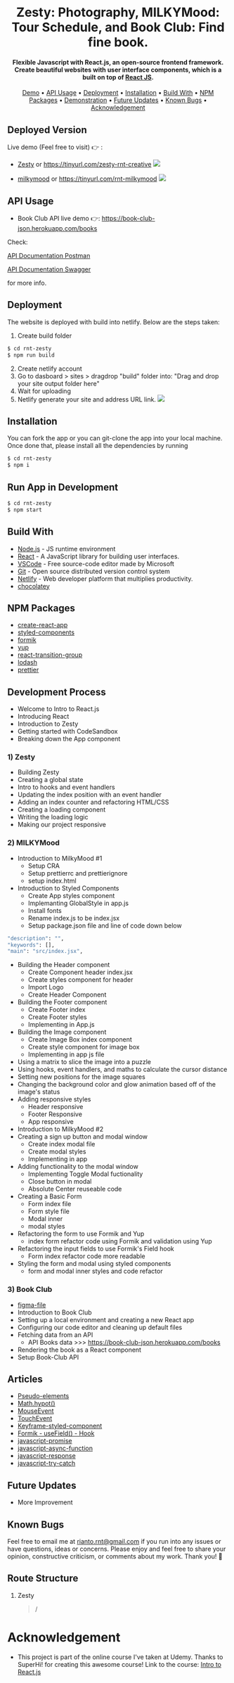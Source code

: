 <h1 align="center">
  <br>
  Zesty: Photography, MILKYMood: Tour Schedule, and Book Club: Find fine book. 
  <br>
</h1>

<h4 align="center"> Flexible Javascript with React.js, an open-source frontend framework. Create beautiful websites with user interface components, which is a built on top of <a href="https://reactjs.org/" target="_blank">React JS</a>.</h4>

 <p align="center">
 <a href="#deployed-version">Demo</a> •
  <a href="#api-usage">API Usage</a> •
  <a href="#deployment">Deployment</a> •
  <a href="#installation">Installation</a> •
  <a href="#build-with">Build With</a> •
  <a href="#npm-packages">NPM Packages</a> •
  <a href="#demonstration">Demonstration</a> •
  <a href="#future-updates">Future Updates</a> • 
  <a href="#known-bugs">Known Bugs</a> • 
  <a href="#acknowledgement">Acknowledgement</a>
</p>

## Deployed Version

Live demo (Feel free to visit) 👉 :

- [Zesty](https://62d41759f047fa5ec85817e0--dapper-cendol-7d0b54.netlify.app/) or https://tinyurl.com/zesty-rnt-creative
  [![](https://github.com/Rianto-RNT/rnt-super-react/blob/development/rnt-zesty/src/assets/images/zesty-homepage.png)](https://github.com/Rianto-RNT/rnt-super-react)

- [milkymood](https://lambent-hotteok-00b7b0.netlify.app/) or https://tinyurl.com/rnt-milkymood
  [![](https://github.com/Rianto-RNT/rnt-super-react/blob/development/milkymood/src/assets/images/milky-mood-homepage.png)](https://github.com/Rianto-RNT/rnt-super-react)

## API Usage

- Book Club API live demo 👉: https://book-club-json.herokuapp.com/books

Check:

[API Documentation Postman](https://book-club-json.herokuapp.com/books)

[API Documentation Swagger](https://book-club-json.herokuapp.com/books)

for more info.

## Deployment

The website is deployed with build into netlify. Below are the steps taken:

1. Create build folder

```sh
$ cd rnt-zesty
$ npm run build
```

2. Create netlify account
3. Go to dasboard > sites > dragdrop "build" folder into: "Drag and drop your site output folder here"
4. Wait for uploading
5. Netlify generate your site and address URL link.
   [![](https://github.com/Rianto-RNT/rnt-super-react/blob/development/rnt-zesty/src/assets/images/netlify-build-folder-upload-location.png)](https://github.com/Rianto-RNT/rnt-super-react)

## Installation

You can fork the app or you can git-clone the app into your local machine. Once done that, please install all the dependencies by running

```sh
$ cd rnt-zesty
$ npm i
```

## Run App in Development

```sh
$ cd rnt-zesty
$ npm start
```

## Build With

- [Node.js](https://nodejs.org/en) - JS runtime environment
- [React](https://www.react.org/) - A JavaScript library for building user interfaces.
- [VSCode](https://code.visualstudio.com) - Free source-code editor made by Microsoft
- [Git](https://git-scm.com) - Open source distributed version control system
- [Netlify](https://www.netlify.com/) - Web developer platform that multiplies productivity.
- [chocolatey](https://chocolatey.org/)

## NPM Packages

- [create-react-app](https://github.com/facebook/create-react-app)
- [styled-components](https://github.com/styled-components/styled-components)
- [formik](https://github.com/jaredpalmer/formik)
- [yup](https://github.com/jquense/yup)
- [react-transition-group](https://github.com/reactjs/react-transition-group)
- [lodash](https://github.com/lodash/lodash)
- [prettier](https://github.com/prettier/prettier)

## Development Process

- Welcome to Intro to React.js
- Introducing React
- Introduction to Zesty
- Getting started with CodeSandbox
- Breaking down the App component

### 1) Zesty

- Building Zesty
- Creating a global state
- Intro to hooks and event handlers
- Updating the index position with an event handler
- Adding an index counter and refactoring HTML/CSS
- Creating a loading component
- Writing the loading logic
- Making our project responsive

### 2) MILKYMood

- Introduction to MilkyMood #1
  - Setup CRA
  - Setup prettierrc and prettierignore
  - setup index.html
- Introduction to Styled Components
  - Create App styles component
  - Implemanting GlobalStyle in app.js
  - Install fonts
  - Rename index.js to be index.jsx
  - Setup package.json file and line of code down below

```sh
"description": "",
"keywords": [],
"main": "src/index.jsx",
```

- Building the Header component
  - Create Component header index.jsx
  - Create styles component for header
  - Import Logo
  - Create Header Component
- Building the Footer component
  - Create Footer index
  - Create Footer styles
  - Implementing in App.js
- Building the Image component
  - Create Image Box index component
  - Create style component for image box
  - Implementing in app js file
- Using a matrix to slice the image into a puzzle
- Using hooks, event handlers, and maths to calculate the cursor distance
- Setting new positions for the image squares
- Changing the background color and glow animation based off of the image's status
- Adding responsive styles
  - Header responsive
  - Footer Responsive
  - App responsive
- Introduction to MilkyMood #2
- Creating a sign up button and modal window
  - Create index modal file
  - Create modal styles
  - Implementing in app
- Adding functionality to the modal window
  - Implementing Toggle Modal fuctionality
  - Close button in modal
  - Absolute Center reuseable code
- Creating a Basic Form
  - Form index file
  - Form style file
  - Modal inner
  - modal styles
- Refactoring the form to use Formik and Yup
  - index form refactor code using Formik and validation using Yup
- Refactoring the input fields to use Formik's Field hook
  - Form index refactor code more readable
- Styling the form and modal using styled components
  - form and modal inner styles and code refactor

### 3) Book Club

- [figma-file](https://www.figma.com/file/MwZxjRaE0HcDKleUfypjwm/Project_3_Book_Club?node-id=3%3A19)
- Introduction to Book Club
- Setting up a local environment and creating a new React app
- Configuring our code editor and cleaning up default files
- Fetching data from an API
  - API Books data >>> https://book-club-json.herokuapp.com/books
- Rendering the book as a React component
- Setup Book-Club API

## Articles

- [Pseudo-elements](https://developer.mozilla.org/en-US/docs/Web/CSS/Pseudo-elements)
- [Math.hypot()](https://developer.mozilla.org/en-US/docs/Web/JavaScript/Reference/Global_Objects/Math/hypot)
- [MouseEvent](https://developer.mozilla.org/en-US/docs/Web/API/MouseEvent)
- [TouchEvent](https://developer.mozilla.org/en-US/docs/Web/API/Touch_events)
- [Keyframe-styled-component](https://styled-components.com/docs/api#keyframes)
- [Formik - useField() - Hook](https://formik.org/docs/api/useField)
- [javascript-promise](https://developer.mozilla.org/en-US/docs/Web/JavaScript/Reference/Global_Objects/Promise)
- [javascript-async-function](https://developer.mozilla.org/en-US/docs/Web/JavaScript/Reference/Statements/async_function)
- [javascript-response](https://developer.mozilla.org/en-US/docs/Web/API/Response)
- [javascript-try-catch](https://developer.mozilla.org/en-US/docs/Web/JavaScript/Reference/Statements/try...catch)

## Future Updates

- More Improvement

## Known Bugs

Feel free to email me at rianto.rnt@gmail.com if you run into any issues or have questions, ideas or concerns.
Please enjoy and feel free to share your opinion, constructive criticism, or comments about my work. Thank you! 🙂

## Route Structure

1. Zesty
   > /

# Acknowledgement

- This project is part of the online course I've taken at Udemy. Thanks to SuperHi! for creating this awesome course! Link to the course: [Intro to React.js](https://www.superhi.com/courses/intro-to-react-javascript)
